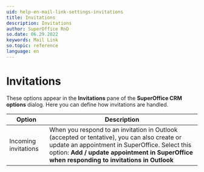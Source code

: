 ```yaml
---
uid: help-en-mail-link-settings-invitations
title: Invitations
description: Invitations
author: SuperOffice RnD
so.date: 06.29.2022
keywords: Mail Link
so.topic: reference
language: en
---
```


# Invitations

These options appear in the **Invitations** pane of the **SuperOffice CRM options** dialog. Here you can define how invitations are handled.

| Option | Description |
|---|---|
| Incoming invitations | When you respond to an invitation in Outlook (accepted or tentative), you can also create or update an appointment in SuperOffice. Select this option: **Add / update appointment in SuperOffice when responding to invitations in Outlook** |

<!-- Referenced links -->

<!-- Referenced images -->

